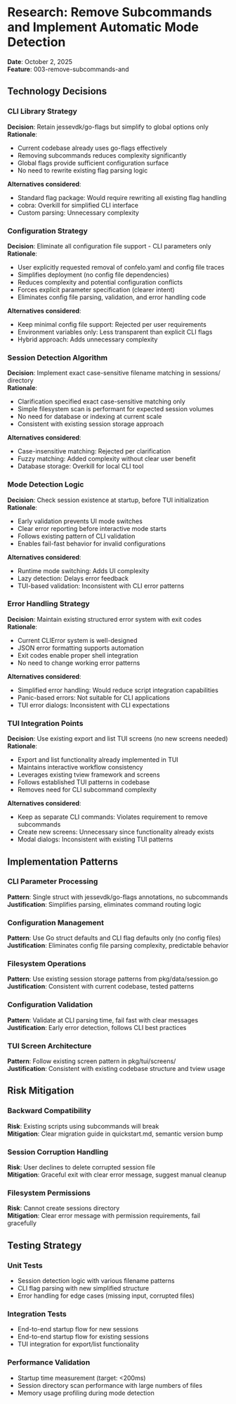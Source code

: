 # Research: Remove Subcommands and Implement Automatic Mode Detection

**Date**: October 2, 2025  
**Feature**: 003-remove-subcommands-and  

## Technology Decisions

### CLI Library Strategy

**Decision**: Retain jessevdk/go-flags but simplify to global options only  
**Rationale**:

- Current codebase already uses go-flags effectively
- Removing subcommands reduces complexity significantly  
- Global flags provide sufficient configuration surface
- No need to rewrite existing flag parsing logic

**Alternatives considered**:

- Standard flag package: Would require rewriting all existing flag handling
- cobra: Overkill for simplified CLI interface
- Custom parsing: Unnecessary complexity

### Configuration Strategy

**Decision**: Eliminate all configuration file support - CLI parameters only  
**Rationale**:

- User explicitly requested removal of confelo.yaml and config file traces
- Simplifies deployment (no config file dependencies)
- Reduces complexity and potential configuration conflicts
- Forces explicit parameter specification (clearer intent)
- Eliminates config file parsing, validation, and error handling code

**Alternatives considered**:

- Keep minimal config file support: Rejected per user requirements
- Environment variables only: Less transparent than explicit CLI flags
- Hybrid approach: Adds unnecessary complexity

### Session Detection Algorithm

**Decision**: Implement exact case-sensitive filename matching in sessions/ directory  
**Rationale**:

- Clarification specified exact case-sensitive matching only
- Simple filesystem scan is performant for expected session volumes
- No need for database or indexing at current scale
- Consistent with existing session storage approach

**Alternatives considered**:

- Case-insensitive matching: Rejected per clarification
- Fuzzy matching: Added complexity without clear user benefit
- Database storage: Overkill for local CLI tool

### Mode Detection Logic

**Decision**: Check session existence at startup, before TUI initialization  
**Rationale**:

- Early validation prevents UI mode switches
- Clear error reporting before interactive mode starts
- Follows existing pattern of CLI validation
- Enables fail-fast behavior for invalid configurations

**Alternatives considered**:

- Runtime mode switching: Adds UI complexity
- Lazy detection: Delays error feedback
- TUI-based validation: Inconsistent with CLI error patterns

### Error Handling Strategy

**Decision**: Maintain existing structured error system with exit codes  
**Rationale**:

- Current CLIError system is well-designed
- JSON error formatting supports automation
- Exit codes enable proper shell integration
- No need to change working error patterns

**Alternatives considered**:

- Simplified error handling: Would reduce script integration capabilities
- Panic-based errors: Not suitable for CLI applications
- TUI error dialogs: Inconsistent with CLI expectations

### TUI Integration Points

**Decision**: Use existing export and list TUI screens (no new screens needed)  
**Rationale**:

- Export and list functionality already implemented in TUI
- Maintains interactive workflow consistency
- Leverages existing tview framework and screens
- Follows established TUI patterns in codebase
- Removes need for CLI subcommand complexity

**Alternatives considered**:

- Keep as separate CLI commands: Violates requirement to remove subcommands
- Create new screens: Unnecessary since functionality already exists
- Modal dialogs: Inconsistent with existing TUI patterns

## Implementation Patterns

### CLI Parameter Processing

**Pattern**: Single struct with jessevdk/go-flags annotations, no subcommands  
**Justification**: Simplifies parsing, eliminates command routing logic

### Configuration Management

**Pattern**: Use Go struct defaults and CLI flag defaults only (no config files)  
**Justification**: Eliminates config file parsing complexity, predictable behavior

### Filesystem Operations

**Pattern**: Use existing session storage patterns from pkg/data/session.go  
**Justification**: Consistent with current codebase, tested patterns

### Configuration Validation

**Pattern**: Validate at CLI parsing time, fail fast with clear messages  
**Justification**: Early error detection, follows CLI best practices

### TUI Screen Architecture  

**Pattern**: Follow existing screen pattern in pkg/tui/screens/  
**Justification**: Consistent with existing codebase structure and tview usage

## Risk Mitigation

### Backward Compatibility

**Risk**: Existing scripts using subcommands will break  
**Mitigation**: Clear migration guide in quickstart.md, semantic version bump

### Session Corruption Handling

**Risk**: User declines to delete corrupted session file  
**Mitigation**: Graceful exit with clear error message, suggest manual cleanup

### Filesystem Permissions

**Risk**: Cannot create sessions directory  
**Mitigation**: Clear error message with permission requirements, fail gracefully

## Testing Strategy

### Unit Tests

- Session detection logic with various filename patterns
- CLI flag parsing with new simplified structure  
- Error handling for edge cases (missing input, corrupted files)

### Integration Tests

- End-to-end startup flow for new sessions
- End-to-end startup flow for existing sessions
- TUI integration for export/list functionality

### Performance Validation

- Startup time measurement (target: <200ms)
- Session directory scan performance with large numbers of files
- Memory usage profiling during mode detection
